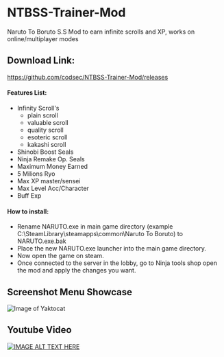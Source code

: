# NTBSS-Trainer-Mod
Naruto To Boruto S.S Mod to earn infinite scrolls and XP, works on online/multiplayer modes

## Download Link:
https://github.com/codsec/NTBSS-Trainer-Mod/releases

#### Features List:
- Infinity Scroll's
    - plain scroll
    - valuable scroll
    - quality scroll
    - esoteric scroll
    - kakashi scroll
- Shinobi Boost Seals
- Ninja Remake Op. Seals
- Maximum Money Earned
- 5 Milions Ryo
- Max XP master/sensei
- Max Level Acc/Character 
- Buff Exp

#### How to install:
- Rename NARUTO.exe in main game directory (example C:\SteamLibrary\steamapps\common\Naruto To Boruto) to NARUTO.exe.bak
- Place the new NARUTO.exe launcher into the main game directory.
- Now open the game on steam.
- Once connected to the server in the lobby, go to Ninja tools shop open the mod and apply the changes you want.

## Screenshot Menu Showcase
![Image of Yaktocat](https://i.imgur.com/5op5KTR.png)

## Youtube Video
[![IMAGE ALT TEXT HERE](https://img.youtube.com/vi/3Se4yB76r5A/0.jpg)](https://www.youtube.com/watch?v=ewKzIlKEBYg)

